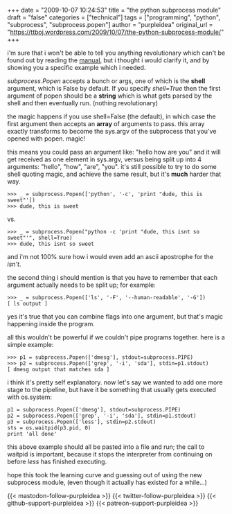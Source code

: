 +++
date = "2009-10-07 10:24:53"
title = "the python subprocess module"
draft = "false"
categories = ["technical"]
tags = ["programming", "python", "subprocess", "subprocess.popen"]
author = "purpleidea"
original_url = "https://ttboj.wordpress.com/2009/10/07/the-python-subprocess-module/"
+++

i'm sure that i won't be able to tell you anything revolutionary which can't be found out by reading the <a href="http://docs.python.org/library/subprocess.html">manual</a>, but i thought i would clarify it, and by showing you a specific example which i needed.

<em>subprocess.Popen</em> accepts a bunch or args, one of which is the <strong>shell</strong> argument, which is False by default. If you specify <em>shell=True</em> then the first argument of popen should be a <strong>string</strong> which is what gets parsed by the shell and then eventually run. (nothing revolutionary)

the magic happens if you use shell=False (the default), in which case the first argument then accepts an <strong>array</strong> of arguments to pass. this array exactly transforms to become the sys.argv of the subprocess that you've opened with popen. magic!

this means you could pass an argument like: "hello how are you" and it will get received as one element in sys.argv, versus being split up into 4 arguments: "hello", "how", "are", "you". it's still possible to try to do some shell quoting magic, and achieve the same result, but it's <strong>much</strong> harder that way.

```
>>> _ = subprocess.Popen(['python', '-c', 'print "dude, this is sweet"'])
>>> dude, this is sweet
```
vs.

```
>>> _ = subprocess.Popen("python -c 'print "dude, this isnt so sweet"'", shell=True)
>>> dude, this isnt so sweet
```
and i'm not 100% sure how i would even add an ascii apostrophe for the <em>isn't</em>.

the second thing i should mention is that you have to remember that each argument actually needs to be split up; for example:

```
>>> _ = subprocess.Popen(['ls', '-F', '--human-readable', '-G'])
[ ls output ]
```
yes it's true that you can combine flags into one argument, but that's magic happening inside the program.

all this wouldn't be powerful if we couldn't pipe programs together. here is a simple example:

```
>>> p1 = subprocess.Popen(['dmesg'], stdout=subprocess.PIPE)
>>> p2 = subprocess.Popen(['grep', '-i', 'sda'], stdin=p1.stdout)
[ dmesg output that matches sda ]
```
i think it's pretty self explanatory. now let's say we wanted to add one more stage to the pipeline, but have it be something that usually gets executed with os.system:

```
p1 = subprocess.Popen(['dmesg'], stdout=subprocess.PIPE)
p2 = subprocess.Popen(['grep', '-i', 'sda'], stdin=p1.stdout)
p3 = subprocess.Popen(['less'], stdin=p2.stdout)
sts = os.waitpid(p3.pid, 0)
print 'all done'
```
this above example should all be pasted into a file and run; the call to waitpid is important, because it stops the interpreter from continuing on before <em>less</em> has finished executing.

hope this took the learning curve and guessing out of using the new subprocess module, (even though it actually has existed for a while...)

{{< mastodon-follow-purpleidea >}}
{{< twitter-follow-purpleidea >}}
{{< github-support-purpleidea >}}
{{< patreon-support-purpleidea >}}
